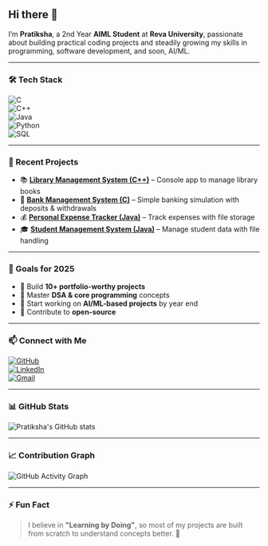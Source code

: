 ## Hi there 👋  

I’m **Pratiksha**, a 2nd Year **AIML Student** at **Reva University**, passionate about building practical coding projects and steadily growing my skills in programming, software development, and soon, AI/ML.  

---

### 🛠️ Tech Stack  

![C](https://img.shields.io/badge/C-%2300599C.svg?style=for-the-badge&logo=c&logoColor=white)  
![C++](https://img.shields.io/badge/C++-%2300599C.svg?style=for-the-badge&logo=cplusplus&logoColor=white)  
![Java](https://img.shields.io/badge/Java-%23ED8B00.svg?style=for-the-badge&logo=openjdk&logoColor=white)  
![Python](https://img.shields.io/badge/Python-%233776AB.svg?style=for-the-badge&logo=python&logoColor=white)  
![SQL](https://img.shields.io/badge/SQL-%234479A1.svg?style=for-the-badge&logo=mysql&logoColor=white)  

---

### 🚀 Recent Projects  

- 📚 **[Library Management System (C++)](https://github.com/Pratikshadk12/Library-Management-System)** – Console app to manage library books  
- 🏦 **[Bank Management System (C)](https://github.com/Pratikshadk12/Bank-Management-System)** – Simple banking simulation with deposits & withdrawals  
- 💰 **[Personal Expense Tracker (Java)](https://github.com/Pratikshadk12/Personal-Expense-Tracker)** – Track expenses with file storage  
- 🎓 **[Student Management System (Java)](https://github.com/Pratikshadk12/student-management-system)** – Manage student data with file handling  

---

### 📅 Goals for 2025  

- 📌 Build **10+ portfolio-worthy projects**  
- 📌 Master **DSA & core programming** concepts  
- 📌 Start working on **AI/ML-based projects** by year end  
- 📌 Contribute to **open-source**  

---

### 📫 Connect with Me  

[![GitHub](https://img.shields.io/badge/GitHub-%23181717.svg?style=for-the-badge&logo=github&logoColor=white)](https://github.com/Pratikshadk12)  
[![LinkedIn](https://img.shields.io/badge/LinkedIn-%230077B5.svg?style=for-the-badge&logo=linkedin&logoColor=white)](https://www.linkedin.com/in/pratiksha-d-korishettar/)  
[![Gmail](https://img.shields.io/badge/Email-%23D14836.svg?style=for-the-badge&logo=gmail&logoColor=white)](mailto:pratikshavdk@gmail.com)  

---

### 📊 GitHub Stats  

![Pratiksha's GitHub stats](https://github-readme-stats.vercel.app/api?username=Pratikshadk12&show_icons=true&theme=radical&hide_border=true&bg_color=0D1117&title_color=FF6EC7&icon_color=FF6EC7)  

---

### 📈 Contribution Graph  

![GitHub Activity Graph](https://github-readme-activity-graph.vercel.app/graph?username=Pratikshadk12&theme=github-compact&hide_border=true&area=true&area_color=FF6EC7&line=FF6EC7&point=FFFFFF)  

---

### ⚡ Fun Fact  

> I believe in **"Learning by Doing"**, so most of my projects are built from scratch to understand concepts better. 🚀  
